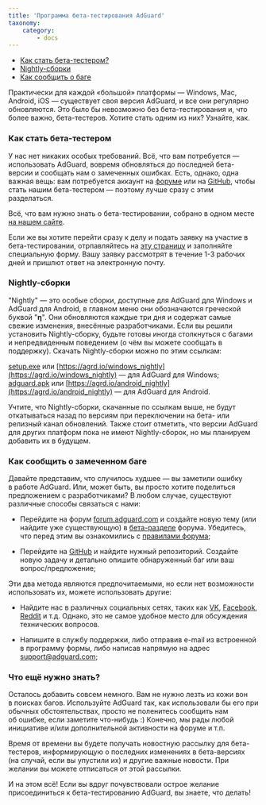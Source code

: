 ```yaml
---
title: 'Программа бета-тестирования AdGuard'
taxonomy:
    category:
        - docs
---
```


* [Как стать бета-тестером?](#intro)
* [Nightly-сборки](#nightly)
* [Как сообщить о баге](#report-a-bug)

Практически для каждой &laquo;большой&raquo; платформы&nbsp;&mdash; Windows, Mac, Android, iOS&nbsp;&mdash; существует своя версия AdGuard, и&nbsp;все они регулярно обновляются. Это было&nbsp;бы невозможно без бета-тестирования и, что более важно, бета-тестеров. Хотите стать одним из&nbsp;них? Узнайте, как.<!--more-->

<a name="intro"></a>

### Как стать бета-тестером

У&nbsp;нас нет никаких особых требований. Всё, что вам потребуется&nbsp;&mdash; использовать AdGuard, вовремя обновляться до&nbsp;последней бета-версии и&nbsp;сообщать нам о&nbsp;замеченных ошибках. Есть, однако, одна важная вещь: вам потребуется аккаунт&nbsp;на [форуме](https://forum.adguard.com/index.php) или&nbsp;на [GitHub](https://github.com/), чтобы стать нашим бета-тестером&nbsp;&mdash; поэтому лучше сразу с&nbsp;этим разделаться.

Всё, что вам нужно знать о бета-тестировании, собрано в одном месте [на нашем сайте](https://adguard.com/ru/beta.html).

Если же вы хотите перейти сразу к делу и подать заявку на участие в бета-тестировании, отрпавляйтесь на [эту страницу](https://surveys.adguard.com/beta_testing_program_ru/form.html) и заполняйте специальную форму. Вашу заявку рассмотрят в течение 1-3 рабочих дней и пришлют ответ на электронную почту. 

<a name="nightly"></a>

### Nightly-сборки

"Nightly" — это особые сборки, доступные для AdGuard для Windows и AdGuard для Android, в главном меню они обозначаются греческой буквой "**η**". Они обновляются каждые три дня и содержат самые свежие изменения, внесённые разработчиками. Если вы решили установить Nightly-сборку, будьте готовы иногда столкнуться с багами и непредвиденным поведением (о чём вы можете сообщать в поддержку). Скачать Nightly-сборки можно по этим ссылкам:

[setup.exe](https://static.adguard.com/windows/nightly/setup.exe) или [https://agrd.io/windows_nightly](https://agrd.io/windows_nightly) — для AdGuard для Windows;
[adguard.apk](https://static.adguard.com/android/nightly/adguard.apk) или [https://agrd.io/android_nightly](https://agrd.io/android_nightly) — для AdGuard для Android.

Учтите, что Nightly-сборки, скачанные по ссылкам выше, не будут откатываться назад по версиям при переключении на бета- или релизный канал обновлений. Также стоит отметить, что версии AdGuard для других платформ пока не имеют Nightly-сборок, но мы планируем добавить их в будущем.

<a name="report-a-bug"></a>

### Как сообщить о&nbsp;замеченном баге

Давайте представим, что случилось худшее&nbsp;&mdash; вы&nbsp;заметили ошибку в&nbsp;работе AdGuard. Или, может быть, вы&nbsp;просто хотите поделиться предложением с&nbsp;разработчиками? В&nbsp;любом случае, существуют различные способы связаться с&nbsp;нами: 

* Перейдите на форум [forum.adguard.com](forum.adguard.com) и&nbsp;создайте новую тему (или найдите уже существующую) в&nbsp;[бета-разделе](https://forum.adguard.com/index.php?categories/4/) форума. Убедитесь, что перед этим вы&nbsp;ознакомились&nbsp;с [правилами форума](https://forum.adguard.com/index.php?threads/14858/);

* Перейдите&nbsp;на [GitHub](https://github.com/AdguardTeam/) и&nbsp;найдите нужный репозиторий. Создайте новую задачу и&nbsp;детально опишите обнаруженный баг или ваш вопрос/предложение;

Эти два метода являются предпочитаемыми, но&nbsp;если нет возможности использовать&nbsp;их, можете использовать другие:

* Найдите нас в&nbsp;различных социальных сетях, таких как [VK](https://vk.com/adguard), [Facebook](https://www.facebook.com/AdguardRu/), [Reddit](https://reddit.com/adguard/) и&nbsp;т.д. Однако, это не&nbsp;самое удобное место для обсуждения технических вопросов.

* Напишите в&nbsp;службу поддержки, либо отправив e-mail из&nbsp;встроенной в&nbsp;программу формы, либо написав напрямую на&nbsp;адрес [support@adguard.com](mailto:support@adguard.com);

### Что ещё нужно знать?

Осталось добавить совсем немного. Вам не&nbsp;нужно лезть из&nbsp;кожи вон в&nbsp;поисках багов. Используйте AdGuard так, как использовали&nbsp;бы его при обычных обстоятельствах, просто не&nbsp;поленитесь сообщить нам об&nbsp;ошибке, если заметите что-нибудь :) Конечно, мы&nbsp;рады любой инициативе и/или дополнительной активности на&nbsp;форуме и&nbsp;т.п.

Время от&nbsp;времени вы&nbsp;будете получать новостную рассылку для бета-тестеров, информирующую о&nbsp;последних изменениях в&nbsp;бета-версиях (на&nbsp;случай, если вы&nbsp;упустили&nbsp;их) и&nbsp;другие важные новости. При желании вы&nbsp;можете отписаться от&nbsp;этой рассылки.

И&nbsp;на&nbsp;этом всё! Если вы&nbsp;вдруг почувствовали острое желание присоединиться к&nbsp;бета-тестированию AdGuard, вы&nbsp;знаете, что делать!